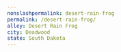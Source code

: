 ```yaml
---
﻿nonslashpermalink: desert-rain-frog
permalink: /desert-rain-frog/
alley: Desert Rain Frog
city: Deadwood
state: South Dakota
---
```

